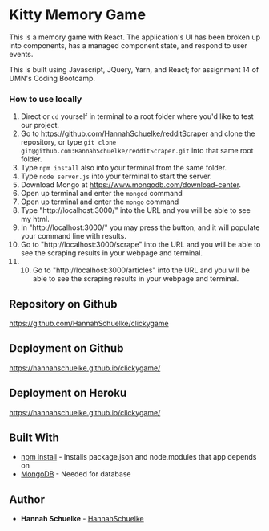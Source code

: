 # Kitty Memory Game

This is a memory game with React. The application's UI has been broken up into components, has a managed component state, and respond to user events.

This is built using Javascript, JQuery, Yarn, and React; for assignment 14 of UMN's Coding Bootcamp. 

<!-- ![](public/img/homePage.png) -->


### How to use locally

1. Direct or `cd` yourself in terminal to a root folder where you'd like to test our project. 
2. Go to https://github.com/HannahSchuelke/redditScraper and clone the repository, or type `git clone git@github.com:HannahSchuelke/redditScraper.git` into that same root folder.  
3. Type `npm install` also into your terminal from the same folder. 
4. Type `node server.js` into your terminal to start the server.
5. Download Mongo at https://www.mongodb.com/download-center.
6. Open up terminal and enter the `mongod` command
7. Open up terminal and enter the `mongo` command
8. Type "http://localhost:3000/" into the URL and you will be able to see my html.
9.  In "http://localhost:3000/" you may press the button, and it will populate your command line with results.
10. Go to "http://localhost:3000/scrape" into the URL and you will be able to see the scraping results in your webpage and terminal.
11. 10. Go to "http://localhost:3000/articles" into the URL and you will be able to see the scraping results in your webpage and terminal.


## Repository on Github

https://github.com/HannahSchuelke/clickygame

## Deployment on Github

https://hannahschuelke.github.io/clickygame/

## Deployment on Heroku

https://hannahschuelke.github.io/clickygame/

## Built With

* [npm install](https://docs.npmjs.com/cli/install) - Installs package.json and node.modules that app depends on
* [MongoDB](https://www.mongodb.com/download-center) - Needed for database


## Author

* **Hannah Schuelke** - [HannahSchuelke](https://github.com/HannahSchuelke)